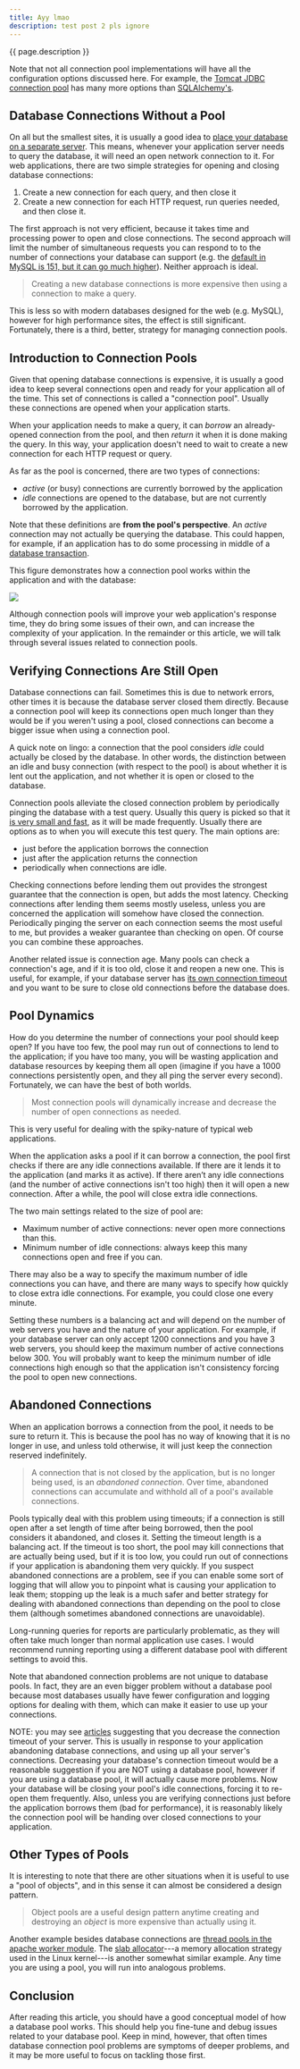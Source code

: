 ```yaml
---
title: Ayy lmao
description: test post 2 pls ignore
---
```


{{ page.description }}

Note that not all connection pool implementations will have all the configuration options discussed here.  For example, the [Tomcat JDBC connection pool](https://people.apache.org/~fhanik/jdbc-pool/jdbc-pool.html) has many more options than [SQLAlchemy's](http://docs.sqlalchemy.org/en/latest/core/pooling.html).

## Database Connections Without a Pool

On all but the smallest sites, it is usually a good idea to [place your database on a separate server](https://www.digitalocean.com/community/tutorials/5-common-server-setups-for-your-web-application).  This means, whenever your application server needs to query the database, it will need an open network connection to it.  For web applications, there are two simple strategies for opening and closing database connections:

1. Create a new connection for each query, and then close it
2. Create a new connection for each HTTP request, run queries needed, and then close it.

The first approach is not very efficient, because it takes time and processing power to open and close connections.  The second approach will limit the number of simultaneous requests you can respond to to the number of connections your database can support (e.g. the [default in MySQL is 151, but it can go much higher](https://dev.mysql.com/doc/refman/5.5/en/too-many-connections.html)).  Neither approach is ideal.

> Creating a new database connections is more expensive then using a connection to make a query.

This is less so with modern databases designed for the web (e.g. MySQL), however for high performance sites, the effect is still significant.  Fortunately, there is a third, better, strategy for managing connection pools.

## Introduction to Connection Pools

Given that opening database connections is expensive, it is usually a good idea to keep several connections open and ready for your application all of the time.  This set of connections is called a "connection pool".  Usually these connections are opened when your application starts.

When your application needs to make a query, it can *borrow* an already-opened connection from the pool, and then *return* it when it is done making the query.  In this way, your application doesn't need to wait to create a new connection for each HTTP request or query.

As far as the pool is concerned, there are two types of connections:

- *active* (or busy) connections are currently borrowed by the application
- *idle* connections are opened to the database, but are not currently borrowed by the application.

Note that these definitions are **from the pool's perspective**.  An *active* connection may not actually be querying the database.  This could happen, for example, if an application has to do some processing in middle of a [database transaction](https://en.wikipedia.org/wiki/Isolation_(database_systems)).

This figure demonstrates how a connection pool works within the application and with the database:

<img src="/images/back_home_hd.jpg">

Although connection pools will improve your web application's response time, they do bring some issues of their own, and can increase the complexity of your application.  In the remainder or this article, we will talk through several issues related to connection pools.


## Verifying Connections Are Still Open

Database connections can fail.  Sometimes this is due to network errors, other times it is because the database server closed them directly.  Because a connection pool will keep its connections open much longer than they would be if you weren't using a pool, closed connections can become a bigger issue when using a connection pool.

A quick note on lingo: a connection that the pool considers *idle* could actually be closed by the database.  In other words, the distinction between an idle and busy connection (with respect to the pool) is about whether it is lent out the application, and not whether it is open or closed to the database.

Connection pools alleviate the closed connection problem by periodically pinging the database with a test query.  Usually this query is picked so that it [is very small and fast](http://stackoverflow.com/questions/3668506/efficient-sql-test-query-or-validation-query-that-will-work-across-all-or-most), as it will be made frequently.  Usually there are options as to when you will execute this test query.  The main options are:

- just before the application borrows the connection
- just after the application returns the connection
- periodically when connections are idle.

Checking connections before lending them out provides the strongest guarantee that the connection is open, but adds the most latency.  Checking connections after lending them seems mostly useless, unless you are concerned the application will somehow have closed the connection.  Periodically pinging the server on each connection seems the most useful to me, but provides a weaker guarantee than checking on open.  Of course you can combine these approaches.

Another related issue is connection age.  Many pools can check a connection's age, and if it is too old, close it and reopen a new one.  This is useful, for example, if your database server has [its own connection timeout](https://dev.mysql.com/doc/refman/5.0/en/server-system-variables.html#sysvar_wait_timeout) and you want to be sure to close old connections before the database does.

## Pool Dynamics

How do you determine the number of connections your pool should keep open?  If you have too few, the pool may run out of connections to lend to the application;  if you have too many, you will be wasting application and database resources by keeping them all open (imagine if you have a 1000 connections persistently open, and they all ping the server every second).  Fortunately, we can have the best of both worlds.

> Most connection pools will dynamically increase and decrease the number of open connections as needed.

This is very useful for dealing with the spiky-nature of typical web applications.

When the application asks a pool if it can borrow a connection, the pool first checks if there are any idle connections available.  If there are it lends it to the application (and marks it as active). If there aren’t any idle connections (and the number of active connections isn't too high) then it will open a new connection.  After a while, the pool will close extra idle connections.

The two main settings related to the size of pool are:

- Maximum number of active connections: never open more connections than this.
- Minimum number of idle connections: always keep this many connections open and free if you can.

There may also be a way to specify the maximum number of idle connections you can have, and there are many ways to specify how quickly to close extra idle connections.  For example, you could close one every minute.

Setting these numbers is a balancing act and will depend on the number of web servers you have and the nature of your application.  For example, if your database server can only accept 1200 connections and you have 3 web servers, you should keep the maximum number of active connections below 300.  You will probably want to keep the minimum number of idle connections high enough so that the application isn't consistency forcing the pool to open new connections.

## Abandoned Connections

When an application borrows a connection from the pool, it needs to be sure to return it.  This is because the pool has no way of knowing that it is no longer in use, and unless told otherwise, it will just keep the connection reserved indefinitely.  

> A connection that is not closed by the application, but is no longer being used, is an *abandoned connection*. Over time, abandoned connections can accumulate and withhold all of a pool's available connections.

Pools typically deal with this problem using timeouts; if a connection is still open after a set length of time after being borrowed, then the pool considers it abandoned, and closes it.  Setting the timeout length is a balancing act.  If the timeout is too short, the pool may kill connections that are actually being used, but if it is too low, you could run out of connections if your application is abandoning them very quickly.   If you suspect abandoned connections are a problem, see if you can enable some sort of logging that will allow you to pinpoint what is causing your application to leak them; stopping up the leak is a much safer and better strategy for dealing with abandoned connections than depending on the pool to close them (although sometimes abandoned connections are unavoidable).

Long-running queries for reports are particularly problematic, as they will often take much longer than normal application use cases.  I would recommend running reporting using a different database pool with different settings to avoid this.

Note that abandoned connection problems are not unique to database pools.  In fact, they are an even bigger problem without a database pool because most databases usually have fewer configuration and logging options for dealing with them, which can make it easier to use up your connections.

NOTE: you may see [articles](http://serverfault.com/questions/355750/mysql-lowering-wait-timeout-value-to-lower-number-of-open-connections) suggesting that you decrease the connection timeout of your server.  This is usually in response to your application abandoning database connections, and using up all your server's connections.  Decreasing your database's connection timeout would be a reasonable suggestion if you are NOT using a database pool, however if you are using a database pool, it will actually cause more problems.  Now your database will be closing your pool's idle connections, forcing it to re-open them frequently.  Also, unless you are verifying connections just before the application borrows them (bad for performance), it is reasonably likely the connection pool will be handing over closed connections to your application.

## Other Types of Pools

It is interesting to note that there are other situations when it is useful to use a "pool of objects", and in this sense it can almost be considered a design pattern.  

> Object pools are a useful design pattern anytime creating and destroying an *object* is more expensive than actually using it.

Another example besides database connections are [thread pools in the apache worker module](https://httpd.apache.org/docs/2.4/mod/worker.html).  The [slab allocator](https://httpd.apache.org/docs/2.4/mod/worker.html)---a memory allocation strategy used in the Linux kernel---is another somewhat similar example.  Any time you are using a pool, you will run into analogous problems.

## Conclusion

After reading this article, you should have a good conceptual model of how a database pool works.  This should help you fine-tune and debug issues related to your database pool.  Keep in mind, however, that often times database connection pool problems are symptoms of deeper problems, and it may be more useful to focus on tackling those first.
